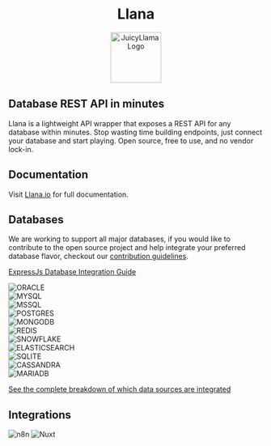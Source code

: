 <div align="center">

# Llana

  <a href="https://juicyllama.com/" target="_blank">
    <img src="https://juicyllama.com/assets/images/llana-rounded.png" width="100" alt="JuicyLlama Logo" />
  </a>

</div>

## Database REST API in minutes

Llana is a lightweight API wrapper that exposes a REST API for any database within minutes. Stop wasting time building endpoints, just connect your database and start playing. Open source, free to use, and no vendor lock-in.

## Documentation

Visit [Llana.io](https://llana.io) for full documentation.


## Databases

We are working to support all major databases, if you would like to contribute to the open source project and help integrate your preferred database flavor, checkout our [contribution guidelines](https://llana.io/developers/contributing).

[ExpressJs Database Integration Guide](https://expressjs.com/en/guide/database-integration.html)

![ORACLE](https://badgen.net/badge/ORACLE/In%20Development/orange)<br>
![MYSQL](https://badgen.net/badge/MYSQL/Version%201/green)<br>
![MSSQL](https://badgen.net/badge/MSSQL/Beta%20Phase/green)<br>
![POSTGRES](https://badgen.net/badge/POSTGRES/Beta%20Phase/green)<br>
![MONGODB](https://badgen.net/badge/MONGODB/Beta%20Phase/green)<br>
![REDIS](https://badgen.net/badge/REDIS/Help%20Welcomed/red)<br>
![SNOWFLAKE](https://badgen.net/badge/SNOWFLAKE/Help%20Welcomed/red)<br>
![ELASTICSEARCH](https://badgen.net/badge/ELASTICSEARCH/Help%20Welcomed/red)<br>
![SQLITE](https://badgen.net/badge/SQLITE/Help%20Welcomed/red)<br>
![CASSANDRA](https://badgen.net/badge/CASSANDRA/Help%20Welcomed/red)<br>
![MARIADB](https://badgen.net/badge/MARIADB/Help%20Welcomed/red)<br>

[See the complete breakdown of which data sources are integrated](https://llana.io/data-sources/overview)

## Integrations

![n8n](https://n8n.io)
![Nuxt](https://nuxt.com)
